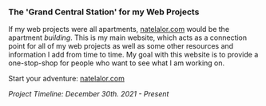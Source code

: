 ### The 'Grand Central Station' for my Web Projects
If my web projects were all apartments, [natelalor.com](https://www.natelalor.com/) would be the apartment _building_. This is my main website, which acts as a connection point for all of my web projects as well as some other resources and information I add from time to time. My goal with this website is to provide a one-stop-shop for people who want to see what I am working on.


Start your adventure: [natelalor.com](https://www.natelalor.com/)

_Project Timeline: December 30th. 2021 - Present_


